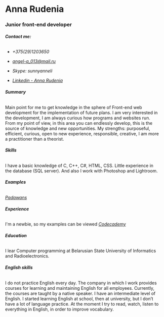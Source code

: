 # **Anna Rudenia**

### Junior front-end developer

###### **Contact me:**

- *+375(29)1203650*

- *angel-a_013@mail.ru*

- *Skype: sunnyanneli*

- *[Linkedin - Anna Rudenia](https://www.linkedin.com/in/anna-rudenia-3358bb109/)*

###### **Summary**

Main point for me to get knowledge in the sphere of Front-end web development for the implementation of future plans. I am very interested in the development, I am always curious how programs and websites run. From my point of view, in this area you can endlessly develop, this is the source of knowledge and new opportunities. My strengths: purposeful, efficient, curious, open to new experience, responsible, creative, I am more a practitioner than a theorist.

###### **Skills**

I have a basic knowledge of С, С++, С#, HTML, CSS. Little experience in the database (SQL server). And also I work with Photoshop and Lightroom.

###### **Examples**

*[Padawans](http://52.58.130.134:4000/profile)*

###### **Experience**

I'm a newbie, so my examples can be viewed *[Codecademy](https://www.codecademy.com/hannarudenia)*

###### **Education**

I lear Computer programming at Belarusian State University of Informatics and Radioelectronics.

###### **English skills**

I do not practice English every day. The company in which I work provides courses for learning and maintaining English for all employees. Currently, the courses are taught by a native speaker. I have an intermediate level of English. I started learning English at school, then at university, but I don’t have a lot of language practice. At the moment I try to read, watch, listen to everything in English, in order to improve vocabulary.